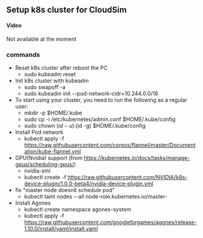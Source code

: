 ## Setup k8s cluster for CloudSim

#### Video

Not available at the moment

### commands

* Reset k8s cluster after reboot the PC
  * sudo kubeadm reset
* Init k8s cluster with kubeadm
  * sudo swapoff -a
  * sudo kubeadm init --pod-network-cidr=10.244.0.0/16
* To start using your cluster, you need to run the following as a regular user:
  * mkdir -p $HOME/.kube
  * sudo cp -i /etc/kubernetes/admin.conf $HOME/.kube/config
  * sudo chown $(id -u):$(id -g) $HOME/.kube/config
* Install Pod network
  * kubectl apply -f https://raw.githubusercontent.com/coreos/flannel/master/Documentation/kube-flannel.yml
* GPU(Nvidia) support (from https://kubernetes.io/docs/tasks/manage-gpus/scheduling-gpus/)
  * nvidia-smi
  * kubectl create -f https://raw.githubusercontent.com/NVIDIA/k8s-device-plugin/1.0.0-beta4/nvidia-device-plugin.yml
* fix "master node doesnít schedule pod"
  * kubectl taint nodes --all node-role.kubernetes.io/master-
* Install Agones
  * kubectl create namespace agones-system
  * kubectl apply -f https://raw.githubusercontent.com/googleforgames/agones/release-1.10.0/install/yaml/install.yaml

